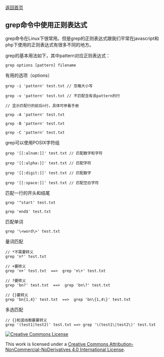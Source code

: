 [返回首页](http://xcoder.hexccc.com)

## grep命令中使用正则表达式

grep命令在Linux下很常用。但是grep的正则表达式跟我们平常在javascript和php下使用的正则表达式有很多不同的地方。

grep的基本用法如下，其中pattern对应正则表达式：

    grep options [pattern] filename

有用的选项（options）

    grep -i 'pattern' test.txt // 忽略大小写
    
    grep -v 'pattern' test.txt // 不匹配含有该pattern的行
    
    // 显示匹配行的前后n行，具体可参看手册
    
    grep -A 'pattern' test.txt
    
    grep -B 'pattern' test.txt
    
    grep -C 'pattern' test.txt
    

grep可以使用POSIX字符组

    grep '[[:alnum:]]' test.txt // 匹配数字和字符
    
    grep '[[:alpha:]]' test.txt // 匹配字符
    
    grep '[[:digit:]]' test.txt // 匹配数字
    
    grep '[[:space:]]' test.txt // 匹配空白字符
    
    
匹配一行的开头和结尾
 
    grep '^start' test.txt
    
    grep 'end$' test.txt
    
匹配单词

    grep '\<word\>' test.txt
    
量词匹配

    // *不需要转义
    grep 'n*' test.txt
    
    // +要转义
    grep 'n+' test.txt  ==>  grep 'n\+' test.txt
    
    // ?要转义
    grep 'bn?' test.txt  ==>  grep 'bn\?' test.txt
    
    // {}要转义
    grep 'bn{1,4}' test.txt  ==>  grep 'bn\{1,4\}' test.txt
    
多选匹配

    // {}和竖线都要要转义
    grep '(test1|test2)' test.txt ==> grep '\(test1\|test2\)' test.txt
    
    
<a rel="license" href="http://creativecommons.org/licenses/by-nc-nd/4.0/"><img alt="Creative Commons License" style="border-width:0" src="https://i.creativecommons.org/l/by-nc-nd/4.0/88x31.png"></a>
    
This work is licensed under a [Creative Commons Attribution-NonCommercial-NoDerivatives 4.0 International License](http://creativecommons.org/licenses/by-nc-nd/4.0/).